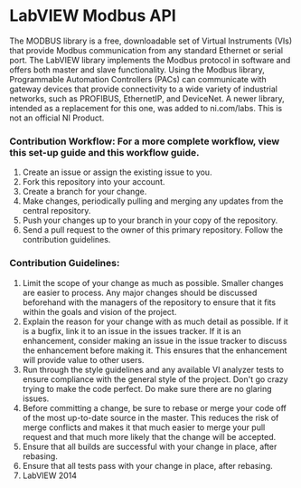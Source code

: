 # LabVIEW Modbus API
The MODBUS library is a free, downloadable set of Virtual Instruments (VIs) that provide Modbus communication from any standard Ethernet or serial port. The LabVIEW library implements the Modbus protocol in software and offers both master and slave functionality. Using the Modbus library, Programmable Automation Controllers (PACs) can communicate with gateway devices that provide connectivity to a wide variety of industrial networks, such as PROFIBUS, EthernetIP, and DeviceNet.
A newer library, intended as a replacement for this one, was added to ni.com/labs. This is not an official NI Product. 

### Contribution Workflow: For a more complete workflow, view this set-up guide and this workflow guide.
1) Create an issue or assign the existing issue to you.
2) Fork this repository into your account.
3) Create a branch for your change.
4) Make changes, periodically pulling and merging any updates from the central repository.
5) Push your changes up to your branch in your copy of the repository.
6) Send a pull request to the owner of this primary repository. Follow the contribution guidelines.



### Contribution Guidelines:

1) Limit the scope of your change as much as possible. Smaller changes are easier to process. Any major changes should be discussed beforehand with the managers of the repository to ensure that it fits within the goals and vision of the project.
2) Explain the reason for your change with as much detail as possible. If it is a bugfix, link it to an issue in the issues tracker. If it is an enhancement, consider making an issue in the issue tracker to discuss the enhancement before making it. This ensures that the enhancement will provide value to other users.
3) Run through the style guidelines and any available VI analyzer tests to ensure compliance with the general style of the project. Don't go crazy trying to make the code perfect. Do make sure there are no glaring issues.
4) Before committing a change, be sure to rebase or merge your code off of the most up-to-date source in the master. This reduces the risk of merge conflicts and makes it that much easier to merge your pull request and that much more likely that the change will be accepted.
5) Ensure that all builds are successful with your change in place, after rebasing.
6) Ensure that all tests pass with your change in place, after rebasing.
7) LabVIEW 2014
